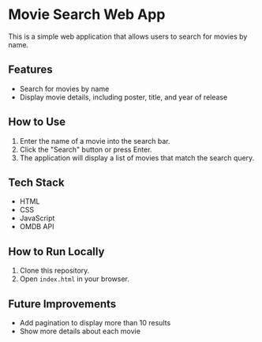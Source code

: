# Movie Search Web App

This is a simple web application that allows users to search for movies by name.

## Features

- Search for movies by name
- Display movie details, including poster, title, and year of release

## How to Use

1. Enter the name of a movie into the search bar.
2. Click the "Search" button or press Enter.
3. The application will display a list of movies that match the search query.

## Tech Stack

- HTML
- CSS
- JavaScript
- OMDB API

## How to Run Locally

1. Clone this repository.
2. Open `index.html` in your browser.

## Future Improvements

- Add pagination to display more than 10 results
- Show more details about each movie
